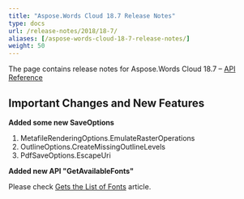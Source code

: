 ```yaml
---
title: "Aspose.Words Cloud 18.7 Release Notes"
type: docs
url: /release-notes/2018/18-7/
aliases: [/aspose-words-cloud-18-7-release-notes/]
weight: 50
---
```


The page contains release notes for Aspose.Words Cloud 18.7 – [API Reference](https://apireference.aspose.cloud/words/)

## Important Changes and New Features

**Added some new SaveOptions**

1. MetafileRenderingOptions.EmulateRasterOperations
1. OutlineOptions.CreateMissingOutlineLevels
1. PdfSaveOptions.EscapeUri

**Added new API "GetAvailableFonts"**

Please check [Gets the List of Fonts](/gets-the-list-of-fonts/) article.
